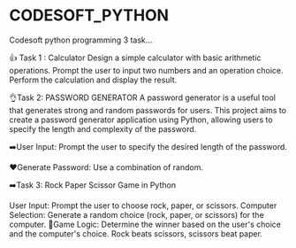 # CODESOFT_PYTHON
Codesoft python programming 3 task...

👍 Task 1 : Calculator Design a simple calculator with basic arithmetic operations. Prompt the user to input two numbers and an operation choice. Perform the calculation and display the result.

👌Task 2: PASSWORD GENERATOR A password generator is a useful tool that generates strong and random passwords for users. This project aims to create a password generator application using Python, allowing users to specify the length and complexity of the password.

➡️User Input: Prompt the user to specify the desired length of the password.

❤️Generate Password: Use a combination of random.

➡️Task 3: Rock Paper Scissor Game in Python

User Input: Prompt the user to choose rock, paper, or scissors. Computer Selection: Generate a random choice (rock, paper, or scissors) for the computer. 📲Game Logic: Determine the winner based on the user's choice and the computer's choice. Rock beats scissors, scissors beat paper.
